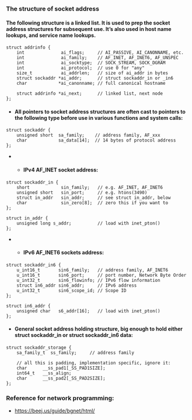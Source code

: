 ### The structure of socket address
#### The following structure is a linked list. It is used to prep the socket address structures for subsequent use. It’s also used in host name lookups, and service name lookups.
```
struct addrinfo {
    int              ai_flags;     // AI_PASSIVE, AI_CANONNAME, etc.
    int              ai_family;    // AF_INET, AF_INET6, AF_UNSPEC
    int              ai_socktype;  // SOCK_STREAM, SOCK_DGRAM
    int              ai_protocol;  // use 0 for "any"
    size_t           ai_addrlen;   // size of ai_addr in bytes
    struct sockaddr *ai_addr;      // struct sockaddr_in or _in6
    char            *ai_canonname; // full canonical hostname

    struct addrinfo *ai_next;      // linked list, next node
};
```
- #### All pointers to socket address structures are often cast to pointers to the following type before use in various functions and system calls:
```
struct sockaddr {
	unsigned short	sa_family;    // address family, AF_xxx
    char			sa_data[14];  // 14 bytes of protocol address
};
```

- - #### IPv4 AF_INET socket address:
```
struct sockaddr_in {
    short            sin_family;   // e.g. AF_INET, AF_INET6
    unsigned short   sin_port;     // e.g. htons(3490)
    struct in_addr   sin_addr;     // see struct in_addr, below
    char             sin_zero[8];  // zero this if you want to
};

struct in_addr {
    unsigned long s_addr;          // load with inet_pton()
};
```

- - #### IPv6 AF_INET6 sockets address:
```
struct sockaddr_in6 {
    u_int16_t       sin6_family;   // address family, AF_INET6
    u_int16_t       sin6_port;     // port number, Network Byte Order
    u_int32_t       sin6_flowinfo; // IPv6 flow information
    struct in6_addr sin6_addr;     // IPv6 address
    u_int32_t       sin6_scope_id; // Scope ID
};

struct in6_addr {
    unsigned char   s6_addr[16];   // load with inet_pton()
};
```
- #### General socket address holding structure, big enough to hold either struct sockaddr_in or struct sockaddr_in6 data:
```
struct sockaddr_storage {
    sa_family_t  ss_family;     // address family

    // all this is padding, implementation specific, ignore it:
    char      __ss_pad1[_SS_PAD1SIZE];
    int64_t   __ss_align;
    char      __ss_pad2[_SS_PAD2SIZE];
};
```

### Reference for network programming:
- https://beej.us/guide/bgnet/html/


